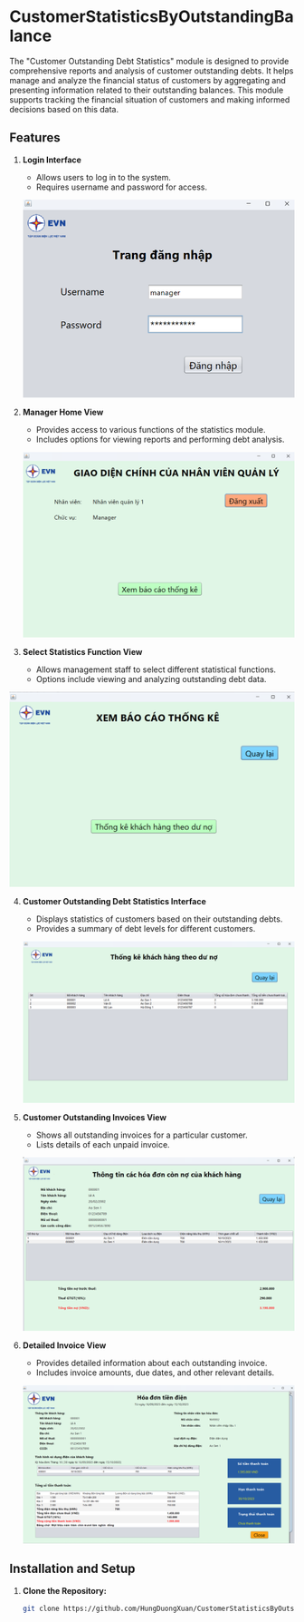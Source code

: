 # CustomerStatisticsByOutstandingBalance

The "Customer Outstanding Debt Statistics" module is designed to provide comprehensive reports and analysis of customer outstanding debts. It helps manage and analyze the financial status of customers by aggregating and presenting information related to their outstanding balances. This module supports tracking the financial situation of customers and making informed decisions based on this data.

## Features

1. **Login Interface**
   - Allows users to log in to the system.
   - Requires username and password for access.

    ![alt text](image-1.png)

2. **Manager Home View**
   - Provides access to various functions of the statistics module.
   - Includes options for viewing reports and performing debt analysis.

   ![alt text](image-2.png)

3. **Select Statistics Function View**
   - Allows management staff to select different statistical functions.
   - Options include viewing and analyzing outstanding debt data.

![alt text](image-3.png)

4. **Customer Outstanding Debt Statistics Interface**
   - Displays statistics of customers based on their outstanding debts.
   - Provides a summary of debt levels for different customers.

   ![alt text](image-4.png)

5. **Customer Outstanding Invoices View**
   - Shows all outstanding invoices for a particular customer.
   - Lists details of each unpaid invoice.

   ![alt text](image-5.png)

6. **Detailed Invoice View**
   - Provides detailed information about each outstanding invoice.
   - Includes invoice amounts, due dates, and other relevant details.

   ![alt text](image-6.png)

## Installation and Setup

1. **Clone the Repository:**
   ```bash
   git clone https://github.com/HungDuongXuan/CustomerStatisticsByOutstandingBalance/

